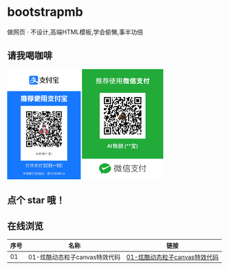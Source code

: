 # bootstrapmb
做网页 · 不设计,高端HTML模板,学会偷懒,事半功倍

## 请我喝咖啡

<img src="./README.assets/02.190e6de6.jpg" alt="img" style="zoom:25%;" />

<img src="./README.assets/01.fdc5c07a.jpg" alt="img" style="zoom:25%;" />



## 点个 star 哦！



## 在线浏览

| 序号 | 名称                          | 链接                                                         |
| ---- | ----------------------------- | ------------------------------------------------------------ |
| 01   | 01-炫酷动态粒子canvas特效代码 | [01-炫酷动态粒子canvas特效代码](https://github.aiyc.top/bootstrapmb/01-炫酷动态粒子canvas特效代码/demo) |

